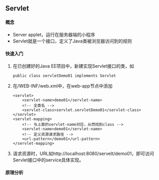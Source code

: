 ## Servlet

#### 概念

- Server applet，运行在服务器端的小程序
- Servlet就是一个接口，定义了Java类被浏览器访问到的规则

#### 快速入门

1. 在已创建好的Java EE项目中，新建实现Servlet接口的类，如

   ```
   public class servletDemo01 implements Servlet
   ```

2. 在/WEB-INF/web.xml中，在web-app节点中添加

   ```
   <servlet>
       <servlet-name>demo01</servlet-name>
       <!-- 全类名 -->
       <servlet-class>servlet.servletDemo01</servlet-class>
   </servlet>
   <servlet-mapping>
       <!-- 与上面的servlet-name对应，从而找到class -->
       <servlet-name>demo01</servlet-name>
       <!-- 定义资源请求路径 -->
       <url-pattern>/demo01</url-pattern>
   </servlet-mapping>
   ```

3. 请求资源时，URL如http://localhost:8080/servelt/demo01，即可访问Servlet接口中的service具体实现。

#### 原理分析

